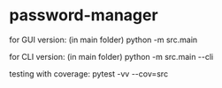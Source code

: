 # password-manager

for GUI version:
(in main folder)
python -m src.main

for CLI version:
(in main folder)
python -m src.main --cli

testing with coverage:
pytest -vv --cov=src